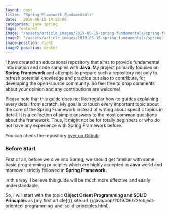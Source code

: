 ```yaml
---
layout: post
title:  "Spring Framework Fundamentals"
date:   2019-06-15 14:52:00
categories: java spring
tags: featured
image: "/assets/article_images/2019-06-15-spring-fundamentals/spring-fundamentals.png"
image2: "/assets/article_images/2019-06-15-spring-fundamentals/spring-fundamentals-mobile.png"
image-position: right
image2-position: center
---
```

I have created an educational repository that aims to provide fundamental information and code samples with **Java**. My project primarily focuses on **Spring Framework** and attempts to prepare such a repository not only to refresh potential knowledge and practice but also to contribute, for developing the open-source community. So feel free to drop comments about your opinion and any contributions are welcome!

Please note that this guide does not like regular how-to guides explaining every detail from scratch. My goal is to touch every important topic about the core of the Spring Framework instead of writing about specific topics in detail. It is a collection of simple answers to the most common questions about the framework. Thus, it might not be for totally beginners or who do not have any experience with Spring Framework before.

You can check the repository [over on Github](https://github.com/yavuztas/java-spring-fundamentals)

### Before Start
First of all, before we dive into Spring, we should get familiar with some basic programming principles which are highly accepted in **Java** world and moreover strictly followed in **Spring Framework.**

In this way, I believe this guide will be much more effective and easily understandable.

So, I will start with the topic **Object Orient Programming and SOLID Principles** as [my first article]({{ site.url }}/java/oop/2019/06/22/object-oriented-programming-and-solid-principles.html).
